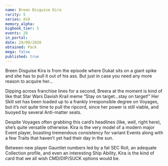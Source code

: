```yaml
---
name: Breen Disguise Kira
rarity: 5
series: ds9
memory_alpha:
bigbook_tier: 5
events: 28
in_portal:
date: 29/09/2020
obtained: Pack
mega: false
published: true
---
```


Breen Disguise Kira is from the episode where Dukat sits on a giant spike and she has to pull it out of his ass. But just in case you need any more reason to acquire her...

Dipping across franchise lines for a second, Breera at the moment is kind of like that Star Wars Davish Krail meme “Stay on target…stay on target!” Her Skill set has been loaded up to a frankly irresponsible degree on Voyages, but it’s not quite time to pull the ripcord, since her power is still viable, and buoyed by several Anti-matter seats.

Despite Voyages often grabbing this card’s headlines (like, well, right here), she’s quite versatile otherwise. Kira is the very model of a modern major Event player, boasting tremendous consistency for variant Events along with a few Traits that haven’t yet had their day in the sun.

Between new player Gauntlet numbers led by a fat SEC Roll, an adequate Collection profile, and even an interesting Ship Ability, Kira is the kind of card that we all wish CMD/DIP/SUCK options would be.
